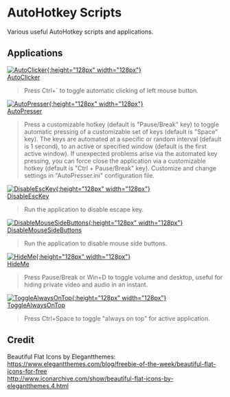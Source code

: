 # AutoHotkey Scripts
Various useful AutoHotkey scripts and applications.  
  
## Applications
[![AutoClicker](AutoClicker/AutoClicker.ico){:height="128px" width="128px"}](AutoClicker/AutoClicker.exe)  
[AutoClicker](AutoClicker/AutoClicker.exe)  
> Press Ctrl+` to toggle automatic clicking of left mouse button.  
  
[![AutoPresser](AutoPresser/AutoPresser.ico){:height="128px" width="128px"}](AutoPresser/AutoPresser.exe)  
[AutoPresser](AutoPresser/AutoPresser.exe)  
> Press a customizable hotkey (default is "Pause/Break" key) to toggle automatic pressing of a customizable set of keys (default is "Space" key).
> The keys are automated at a specific or random interval (default is 1 second), to an active or specified window (default is the first active window).
> If unexpected problems arise via the automated key pressing, you can force close the application via a customizable hotkey (default is "Ctrl + Pause/Break" key).
> Customize and change settings in "AutoPresser.ini" configuration file.
  
[![DisableEscKey](DisableEscKey/DisableEscKey.ico){:height="128px" width="128px"}](DisableEscKey/DisableEscKey.exe)  
[DisableEscKey](DisableEscKey/DisableEscKey.exe)  
> Run the application to disable escape key.  
  
[![DisableMouseSideButtons](DisableMouseSideButtons/DisableMouseSideButtons.ico){:height="128px" width="128px"}](DisableMouseSideButtons/DisableMouseSideButtons.exe)  
[DisableMouseSideButtons](DisableMouseSideButtons/DisableMouseSideButtons.exe)  
> Run the application to disable mouse side buttons.  
  
[![HideMe](HideMe/HideMe.ico){:height="128px" width="128px"}](HideMe/HideMe.exe)  
[HideMe](HideMe/HideMe.exe)  
> Press Pause/Break or Win+D to toggle volume and desktop, useful for hiding private video and audio in an instant.  
  
[![ToggleAlwaysOnTop](ToggleAlwaysOnTop/ToggleAlwaysOnTop.ico){:height="128px" width="128px"}](ToggleAlwaysOnTop/ToggleAlwaysOnTop.exe)  
[ToggleAlwaysOnTop](ToggleAlwaysOnTop/ToggleAlwaysOnTop.exe)  
> Press Ctrl+Space to toggle "always on top" for active application.  
  
## Credit
Beautiful Flat Icons by Elegantthemes:  
https://www.elegantthemes.com/blog/freebie-of-the-week/beautiful-flat-icons-for-free  
http://www.iconarchive.com/show/beautiful-flat-icons-by-elegantthemes.4.html  